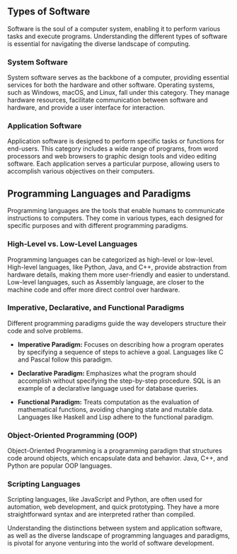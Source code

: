 
## Types of Software

Software is the soul of a computer system, enabling it to perform various tasks and execute programs. Understanding the different types of software is essential for navigating the diverse landscape of computing.

### System Software

System software serves as the backbone of a computer, providing essential services for both the hardware and other software. Operating systems, such as Windows, macOS, and Linux, fall under this category. They manage hardware resources, facilitate communication between software and hardware, and provide a user interface for interaction.

### Application Software

Application software is designed to perform specific tasks or functions for end-users. This category includes a wide range of programs, from word processors and web browsers to graphic design tools and video editing software. Each application serves a particular purpose, allowing users to accomplish various objectives on their computers.

## Programming Languages and Paradigms

Programming languages are the tools that enable humans to communicate instructions to computers. They come in various types, each designed for specific purposes and with different programming paradigms.

### High-Level vs. Low-Level Languages

Programming languages can be categorized as high-level or low-level. High-level languages, like Python, Java, and C++, provide abstraction from hardware details, making them more user-friendly and easier to understand. Low-level languages, such as Assembly language, are closer to the machine code and offer more direct control over hardware.

### Imperative, Declarative, and Functional Paradigms

Different programming paradigms guide the way developers structure their code and solve problems.

- **Imperative Paradigm:** Focuses on describing how a program operates by specifying a sequence of steps to achieve a goal. Languages like C and Pascal follow this paradigm.

- **Declarative Paradigm:** Emphasizes what the program should accomplish without specifying the step-by-step procedure. SQL is an example of a declarative language used for database queries.

- **Functional Paradigm:** Treats computation as the evaluation of mathematical functions, avoiding changing state and mutable data. Languages like Haskell and Lisp adhere to the functional paradigm.

### Object-Oriented Programming (OOP)

Object-Oriented Programming is a programming paradigm that structures code around objects, which encapsulate data and behavior. Java, C++, and Python are popular OOP languages.

### Scripting Languages

Scripting languages, like JavaScript and Python, are often used for automation, web development, and quick prototyping. They have a more straightforward syntax and are interpreted rather than compiled.

Understanding the distinctions between system and application software, as well as the diverse landscape of programming languages and paradigms, is pivotal for anyone venturing into the world of software development.
